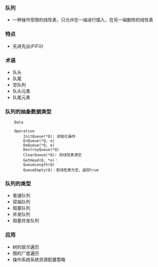 
### 队列
* 一种操作受限的线性表，只允许在一端进行插入，在另一端删除的线性表

### 特点
* 先进先出(FIFO)

### 术语
* 队头
* 队尾
* 空队列
* 队头元素
* 队尾元素




### 队列的抽象数据类型
```
    Data

    Operation
        InitQueue(*Q): 初始化操作
        EnQueue(*Q, e)
        DeQueue(*Q, e)
        DestroyQueue(*Q)
        ClearQueue(*Q): 将线性表清空
        GetHead(Q, *e)：
        QueueLength(Q)
        QueueEmpty(Q)：若线性表为空，返回true

```

### 队列的类型
* 普通队列
* 双端队列
* 阻塞队列
* 并发队列
* 阻塞并发队列


### 应用
* 树的层次遍历
* 图的广度遍历
* 操作系统系统资源配置策略